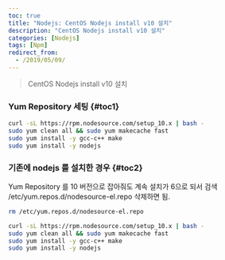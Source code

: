 ```yaml
---
toc: true
title: "Nodejs: CentOS Nodejs install v10 설치"
description: "CentOS Nodejs install v10 설치" 
categories: [Nodejs]
tags: [Npm]
redirect_from:
  - /2019/05/09/
---
```


> CentOS Nodejs install v10 설치

### Yum Repository 세팅 {#toc1}

```bash
curl -sL https://rpm.nodesource.com/setup_10.x | bash -
sudo yum clean all && sudo yum makecache fast
sudo yum install -y gcc-c++ make
sudo yum install -y nodejs
```


### 기존에 nodejs 를 설치한 경우 {#toc2}

Yum Repository 를 10 버전으로 잡아줘도 계속 설치가 6으로 되서 
검색 /etc/yum.repos.d/nodesource-el.repo 삭제하면 됨.

```bash
rm /etc/yum.repos.d/nodesource-el.repo

curl -sL https://rpm.nodesource.com/setup_10.x | bash -
sudo yum clean all && sudo yum makecache fast
sudo yum install -y gcc-c++ make
sudo yum install -y nodejs

```

[^1]: This is a footnote.

[kramdown]: https://kramdown.gettalong.org/
[My Blog]: https://marindie.github.io